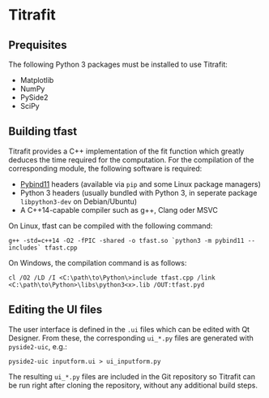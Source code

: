 # Titrafit
## Prequisites
The following Python 3 packages must be installed to use Titrafit:
* Matplotlib
* NumPy
* PySide2
* SciPy

## Building tfast
Titrafit provides a C++ implementation of the fit function which greatly deduces the time required for the computation.
For the compilation of the corresponding module, the following software is required:
* [Pybind11](https://github.com/pybind/pybind11) headers (available via `pip` and some Linux package managers)
* Python 3 headers (usually bundled with Python 3, in seperate package `libpython3-dev` on Debian/Ubuntu)
* A C++14-capable compiler such as g++, Clang oder MSVC

On Linux, tfast can be compiled with the following command:
```
g++ -std=c++14 -O2 -fPIC -shared -o tfast.so `python3 -m pybind11 --includes` tfast.cpp
```

On Windows, the compilation command is as follows:
```
cl /O2 /LD /I <C:\path\to\Python\>include tfast.cpp /link <C:\path\to\Python>\libs\python3<x>.lib /OUT:tfast.pyd
```

## Editing the UI files
The user interface is defined in the `.ui` files which can be edited with Qt Designer. From these,
the corresponding `ui_*.py` files are generated with `pyside2-uic`, e.g.:
```
pyside2-uic inputform.ui > ui_inputform.py
```
The resulting `ui_*.py` files are included in the Git repository so Titrafit can be run right after cloning the repository,
without any additional build steps.
